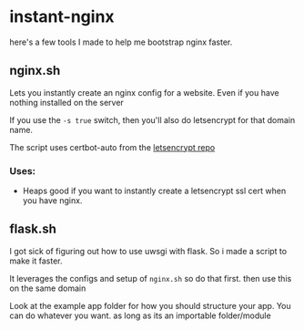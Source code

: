# instant-nginx

here's a few tools I made to help me bootstrap nginx faster.

## nginx.sh

Lets you instantly create an nginx config for a website. Even if you have nothing installed on the server

If you use the `-s true` switch, then you'll also do letsencrypt for that domain name.

The script uses certbot-auto from the [letsencrypt repo](https://github.com/certbot/certbot)

### Uses:
- Heaps good if you want to instantly create a letsencrypt ssl cert when you have nginx.

## flask.sh

I got sick of figuring out how to use uwsgi with flask. So i made a script to make it faster.

It leverages the configs and setup of `nginx.sh` so do that first. then use this on the same domain

Look at the example app folder for how you should structure your app. You can do whatever you want. as long as its an importable folder/module

